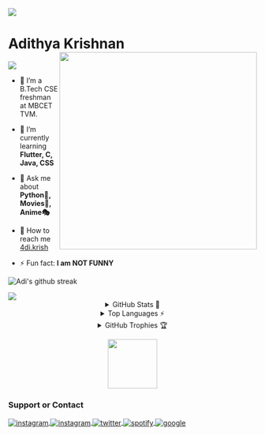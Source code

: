 
<img src="https://user-images.githubusercontent.com/73097560/115834477-dbab4500-a447-11eb-908a-139a6edaec5c.gif">

# Adithya Krishnan <img align="right" width="400" src="https://github.com/fal3n-4ngel/fal3n-4ngel/blob/gh-pages/Untitled (800 × 600 px).png">
<img src="https://komarev.com/ghpvc/?username=fal3n-4ngel"/> 



- 🔭  I’m a B.Tech CSE freshman at MBCET TVM.

- 🌱  I’m currently learning **Flutter, C, Java, CSS**

- 💬  Ask me about **Python🐍, Movies🍿, Anime🎭**

- 🚀  How to reach me  [4di.krish](https://www.instagram.com/4di.krish/)

- ⚡ Fun fact: **I am NOT FUNNY**



![Adi's github streak](https://github-readme-streak-stats.herokuapp.com/?user=fal3n-4ngel&theme=blue-red)

<img src="https://user-images.githubusercontent.com/73097560/115834477-dbab4500-a447-11eb-908a-139a6edaec5c.gif">

<details align="center">
  <summary>GitHub Stats 📖</summary>
  
  <p align="center">
    <img src="https://github-readme-stats.vercel.app/api?username=fal3n-4ngel"/>
    </p>
</details>
<details align="center">
  <summary>Top Languages ⚡</summary>
  <p align="center">
    <img src="https://github-readme-stats.vercel.app/api/top-langs/?username=fal3n-4ngel&layout=compact"/>
    </p>
</details>

<details align="center">
  <summary>GitHub Trophies 🏆</summary>
  <p align="center">
    <img src="https://github-profile-trophy.vercel.app/?username=fal3n-4ngel&title=MultiLanguage,Commits,PullRequest,Repositories,Stars,Organizations,AncientUser,LongTimeUser,"/>
  </p>
</details>


<p align="center">
<img width="100" src="https://media1.giphy.com/media/3o7WIx7urV838kHFzW/giphy.gif">
</p>

### Support or Contact
<a href="https://github.com/fal3n-4ngel/" target="_blank">
 <img align="center" src="https://img.shields.io/badge/-fal3n 4ngel-05122A?style=flat&logo=github" alt="instagram"/>
</a>
<a href="https://instagram.com/4di.krish" target="_blank">
 <img align="center" src="https://img.shields.io/badge/-4di.krish-05122A?style=flat&logo=instagram" alt="instagram"/>
</a>
<a href="https://twitter.com/fal3n_4ngel" target="_blank">
 <img align="center" src="https://img.shields.io/badge/-fal3n_4ngel-05122A?style=flat&logo=twitter" alt="twitter"/>
</a>
 <a href="https://open.spotify.com/user/6v78mz9xixxyfnjar55x75ggg" target="_blank">
 <img align="center" src="https://img.shields.io/badge/-Adi-05122A?style=flat&logo=spotify" alt="spotify"/>
</a>
 <a href="https://developers.google.com/profile/u/Adithyakrishnan" target="_blank">
 <img align="center" src="https://img.shields.io/badge/-Adithya Krishnan-05122A?style=flat&logo=google" alt="google"/>
</a>


